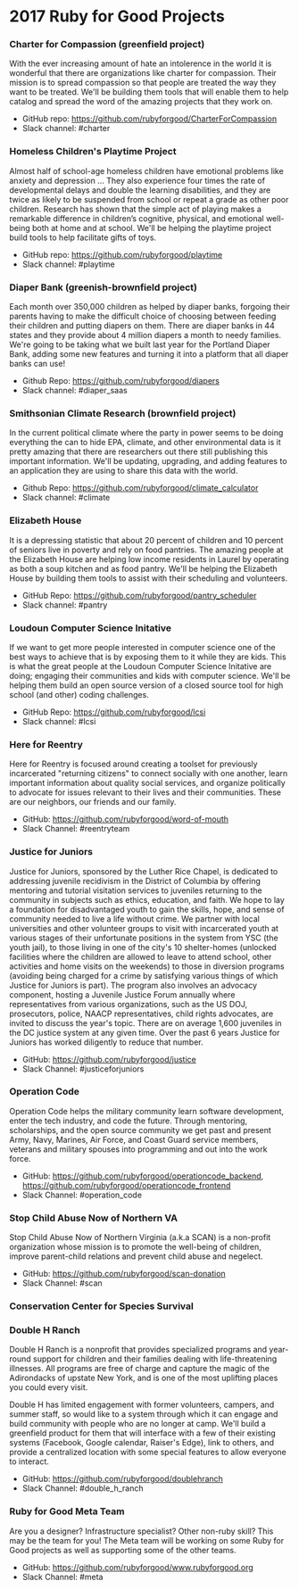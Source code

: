 # 2017 Ruby for Good Projects

### Charter for Compassion (greenfield project)

With the ever increasing amount of hate an intolerence in the world it is wonderful that there are organizations like charter for compassion. Their mission is to spread compassion so that people are treated the way they want to be treated. We'll be building them tools that will enable them to help catalog and spread the word of the amazing projects that they work on.

* GitHub repo: https://github.com/rubyforgood/CharterForCompassion
* Slack channel: #charter

### Homeless Children's Playtime Project

Almost half of school-age homeless children have emotional problems like anxiety and depression … They also experience four times the rate of developmental delays and double the learning disabilities, and they are twice as likely to be suspended from school or repeat a grade as other poor children. Research has shown that the simple act of playing makes a remarkable difference in  children’s cognitive, physical, and emotional well-being both at home and at school. We'll be helping the playtime project build tools to help facilitate gifts of toys.

* GitHub repo: https://github.com/rubyforgood/playtime
* Slack channel: #playtime

### Diaper Bank (greenish-brownfield project)

Each month over 350,000 children as helped by diaper banks, forgoing their parents having to make the difficult choice of choosing between feeding their children and putting diapers on them. There are diaper banks in 44 states and they provide about 4 million diapers a month to needy families. We're going to be taking what we built last year for the Portland Diaper Bank, adding some new features and turning it into a platform that all diaper banks can use!

* Github Repo: https://github.com/rubyforgood/diapers
* Slack channel: #diaper_saas

### Smithsonian Climate Research (brownfield project)

In the current political climate where the party in power seems to be doing everything the can to hide EPA, climate, and other environmental data is it pretty amazing that there are researchers out there still publishing this important information. We'll be updating, upgrading, and adding features to an application they are using to share this data with the world.

* Github Repo: https://github.com/rubyforgood/climate_calculator
* Slack channel: #climate

### Elizabeth House

It is a depressing statistic that about 20 percent of children and 10 percent of seniors live in poverty and rely on food pantries. The amazing people at the Elizabeth House are helping low income residents in Laurel by operating as both a soup kitchen and as food pantry. We'll be helping the Elizabeth House by building them tools to assist with their scheduling and volunteers.

* GitHub Repo: https://github.com/rubyforgood/pantry_scheduler
* Slack channel: #pantry

### Loudoun Computer Science Initative

If we want to get more people interested in computer science one of the best ways to achieve that is by exposing them to it while they are kids. This is what the great people at the Loudoun Computer Science Initative are doing; engaging their communities and kids with computer science. We'll be helping them build an open source version of a closed source tool for high school (and other) coding challenges.

* GitHub Repo: https://github.com/rubyforgood/lcsi
* Slack channel: #lcsi

### Here for Reentry

Here for Reentry is focused around creating a toolset for previously incarcerated "returning citizens" to connect socially with one another, learn important information about quality social services, and organize politically to advocate for issues relevant to their lives and their communities. These are our neighbors, our friends and our family.

* GitHub: https://github.com/rubyforgood/word-of-mouth
* Slack Channel: #reentryteam

### Justice for Juniors

Justice for Juniors, sponsored by the Luther Rice Chapel, is dedicated to addressing juvenile recidivism in the District of Columbia by offering mentoring and tutorial visitation services to juveniles returning to the community in subjects such as ethics, education, and faith. We hope to lay a foundation for disadvantaged youth to gain the skills, hope, and sense of community needed to live a life without crime. We partner with local universities and other volunteer groups to visit with incarcerated youth at various stages of their unfortunate positions in the system from YSC (the youth jail), to those living in one of the city's 10 shelter-homes (unlocked facilities where the children are allowed to leave to attend school, other activities and home visits on the weekends) to those in diversion programs (avoiding being charged for a crime by satisfying various things of which Justice for Juniors is part). The program also involves an advocacy component, hosting a Juvenile Justice Forum annually where representatives from various organizations, such as the US DOJ, prosecutors, police, NAACP representatives, child rights advocates, are invited to discuss the year's topic. There are on average 1,600 juveniles in the DC justice system at any given time. Over the past 6 years Justice for Juniors has worked diligently to reduce that number.

* GitHub: https://github.com/rubyforgood/justice
* Slack Channel: #justiceforjuniors

### Operation Code

Operation Code helps the military community learn software development, enter the tech industry, and code the future. Through mentoring, scholarships, and the open source community we get past and present Army, Navy, Marines, Air Force, and Coast Guard service members, veterans and military spouses into programming and out into the work force.

* GitHub: https://github.com/rubyforgood/operationcode_backend, https://github.com/rubyforgood/operationcode_frontend
* Slack Channel: #operation_code

### Stop Child Abuse Now of Northern VA

Stop Child Abuse Now of Northern Virginia (a.k.a SCAN) is a non-profit organization whose mission is to promote the well-being of children, improve parent-child relations and prevent child abuse and negelect.

* GitHub: https://github.com/rubyforgood/scan-donation
* Slack Channel: #scan

### Conservation Center for Species Survival

### Double H Ranch

Double H Ranch is a nonprofit that provides specialized programs and year-round support for children and their families dealing with life-threatening illnesses. All programs are free of charge and capture the magic of the Adirondacks of upstate New York, and is one of the most uplifting places you could every visit. 

Double H has limited engagement with former volunteers, campers, and summer staff, so would like to a system through which it can engage and build community with people who are no longer at camp. We'll build a greenfield product for them that will interface with a few of their existing systems (Facebook, Google calendar, Raiser's Edge), link to others, and provide a 
centralized location with some special features to allow everyone to interact.

* GitHub: https://github.com/rubyforgood/doublehranch
* Slack Channel: #double_h_ranch

### Ruby for Good Meta Team

Are you a designer? Infrastructure specialist? Other non-ruby skill? This may be the team for you! The Meta team will be working on some Ruby for Good projects as well as supporting some of the other teams.

* GitHub: https://github.com/rubyforgood/www.rubyforgood.org
* Slack Channel: #meta
